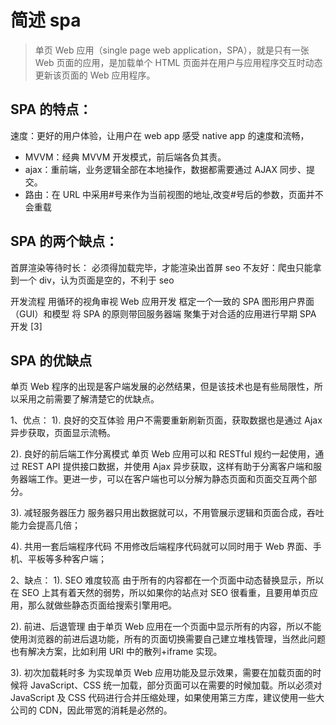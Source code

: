 # 简述 spa

> 单页 Web 应用（single page web application，SPA），就是只有一张 Web 页面的应用，是加载单个 HTML 页面并在用户与应用程序交互时动态更新该页面的 Web 应用程序。

## SPA 的特点：

速度：更好的用户体验，让用户在 web app 感受 native app 的速度和流畅，

- MVVM：经典 MVVM 开发模式，前后端各负其责。
- ajax：重前端，业务逻辑全部在本地操作，数据都需要通过 AJAX 同步、提交。
- 路由：在 URL 中采用#号来作为当前视图的地址,改变#号后的参数，页面并不会重载

## SPA 的两个缺点：

首屏渲染等待时长： 必须得加载完毕，才能渲染出首屏
seo 不友好：爬虫只能拿到一个 div，认为页面是空的，不利于 seo

开发流程
用循环的视角审视 Web 应用开发
框定一个一致的 SPA 图形用户界面（GUI）和模型
将 SPA 的原则带回服务器端
聚集于对合适的应用进行早期 SPA 开发 [3]

## SPA 的优缺点

单页 Web 程序的出现是客户端发展的必然结果，但是该技术也是有些局限性，所以采用之前需要了解清楚它的优缺点。

1、优点：
1). 良好的交互体验
用户不需要重新刷新页面，获取数据也是通过 Ajax 异步获取，页面显示流畅。

2). 良好的前后端工作分离模式
单页 Web 应用可以和 RESTful 规约一起使用，通过 REST API 提供接口数据，并使用 Ajax 异步获取，这样有助于分离客户端和服务器端工作。更进一步，可以在客户端也可以分解为静态页面和页面交互两个部分。

3). 减轻服务器压力
服务器只用出数据就可以，不用管展示逻辑和页面合成，吞吐能力会提高几倍；

4). 共用一套后端程序代码
不用修改后端程序代码就可以同时用于 Web 界面、手机、平板等多种客户端；

2、缺点：
1). SEO 难度较高
由于所有的内容都在一个页面中动态替换显示，所以在 SEO 上其有着天然的弱势，所以如果你的站点对 SEO 很看重，且要用单页应用，那么就做些静态页面给搜索引擎用吧。

2). 前进、后退管理
由于单页 Web 应用在一个页面中显示所有的内容，所以不能使用浏览器的前进后退功能，所有的页面切换需要自己建立堆栈管理，当然此问题也有解决方案，比如利用 URI 中的散列+iframe 实现。

3). 初次加载耗时多
为实现单页 Web 应用功能及显示效果，需要在加载页面的时候将 JavaScript、CSS 统一加载，部分页面可以在需要的时候加载。所以必须对 JavaScript 及 CSS 代码进行合并压缩处理，如果使用第三方库，建议使用一些大公司的 CDN，因此带宽的消耗是必然的。
